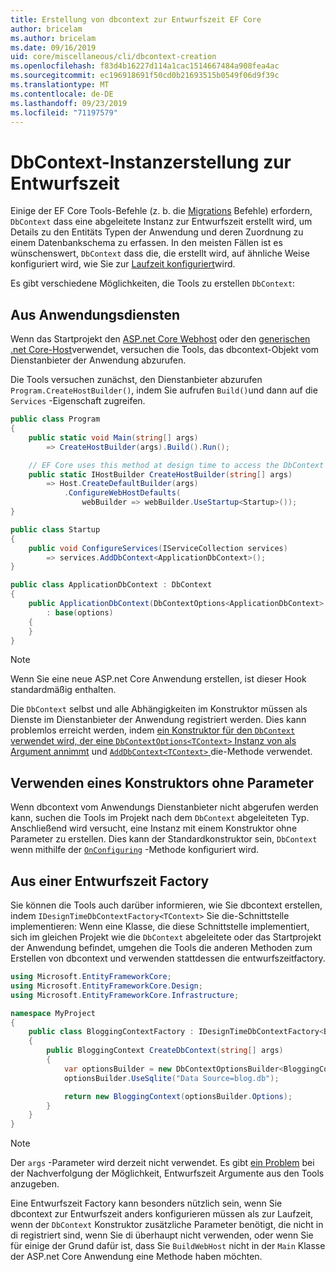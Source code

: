 ```yaml
---
title: Erstellung von dbcontext zur Entwurfszeit EF Core
author: bricelam
ms.author: bricelam
ms.date: 09/16/2019
uid: core/miscellaneous/cli/dbcontext-creation
ms.openlocfilehash: f83d4b16227d114a1cac1514667484a908fea4ac
ms.sourcegitcommit: ec196918691f50cd0b21693515b0549f06d9f39c
ms.translationtype: MT
ms.contentlocale: de-DE
ms.lasthandoff: 09/23/2019
ms.locfileid: "71197579"
---
```

<a name="design-time-dbcontext-creation"></a>DbContext-Instanzerstellung zur Entwurfszeit
==============================
Einige der EF Core Tools-Befehle (z. b. die [Migrations][1] Befehle) erfordern, `DbContext` dass eine abgeleitete Instanz zur Entwurfszeit erstellt wird, um Details zu den Entitäts Typen der Anwendung und deren Zuordnung zu einem Datenbankschema zu erfassen. In den meisten Fällen ist es wünschenswert, `DbContext` dass die, die erstellt wird, auf ähnliche Weise konfiguriert wird, wie Sie zur [Laufzeit konfiguriert][2]wird.

Es gibt verschiedene Möglichkeiten, die Tools zu erstellen `DbContext`:

<a name="from-application-services"></a>Aus Anwendungsdiensten
-------------------------
Wenn das Startprojekt den [ASP.net Core Webhost][3] oder den [generischen .net Core-Host][4]verwendet, versuchen die Tools, das dbcontext-Objekt vom Dienstanbieter der Anwendung abzurufen.

Die Tools versuchen zunächst, den Dienstanbieter abzurufen `Program.CreateHostBuilder()`, indem Sie aufrufen `Build()`und dann auf die `Services` -Eigenschaft zugreifen.

``` csharp
public class Program
{
    public static void Main(string[] args)
        => CreateHostBuilder(args).Build().Run();

    // EF Core uses this method at design time to access the DbContext
    public static IHostBuilder CreateHostBuilder(string[] args)
        => Host.CreateDefaultBuilder(args)
            .ConfigureWebHostDefaults(
                webBuilder => webBuilder.UseStartup<Startup>());
}

public class Startup
{
    public void ConfigureServices(IServiceCollection services)
        => services.AddDbContext<ApplicationDbContext>();
}

public class ApplicationDbContext : DbContext
{
    public ApplicationDbContext(DbContextOptions<ApplicationDbContext> options)
        : base(options)
    {
    }
}
```

> [!NOTE]
> Wenn Sie eine neue ASP.net Core Anwendung erstellen, ist dieser Hook standardmäßig enthalten.

Die `DbContext` selbst und alle Abhängigkeiten im Konstruktor müssen als Dienste im Dienstanbieter der Anwendung registriert werden. Dies kann problemlos erreicht werden, indem [ein Konstruktor für den `DbContext` verwendet wird, der eine `DbContextOptions<TContext>` Instanz von als Argument annimmt][5] und [ `AddDbContext<TContext>` ][6]die-Methode verwendet.

<a name="using-a-constructor-with-no-parameters"></a>Verwenden eines Konstruktors ohne Parameter
--------------------------------------
Wenn dbcontext vom Anwendungs Dienstanbieter nicht abgerufen werden kann, suchen die Tools im Projekt nach dem `DbContext` abgeleiteten Typ. Anschließend wird versucht, eine Instanz mit einem Konstruktor ohne Parameter zu erstellen. Dies kann der Standardkonstruktor sein, `DbContext` wenn mithilfe der [`OnConfiguring`][7] -Methode konfiguriert wird.

<a name="from-a-design-time-factory"></a>Aus einer Entwurfszeit Factory
--------------------------
Sie können die Tools auch darüber informieren, wie Sie dbcontext erstellen, indem `IDesignTimeDbContextFactory<TContext>` Sie die-Schnittstelle implementieren: Wenn eine Klasse, die diese Schnittstelle implementiert, sich im gleichen Projekt wie die `DbContext` abgeleitete oder das Startprojekt der Anwendung befindet, umgehen die Tools die anderen Methoden zum Erstellen von dbcontext und verwenden stattdessen die entwurfszeitfactory.

``` csharp
using Microsoft.EntityFrameworkCore;
using Microsoft.EntityFrameworkCore.Design;
using Microsoft.EntityFrameworkCore.Infrastructure;

namespace MyProject
{
    public class BloggingContextFactory : IDesignTimeDbContextFactory<BloggingContext>
    {
        public BloggingContext CreateDbContext(string[] args)
        {
            var optionsBuilder = new DbContextOptionsBuilder<BloggingContext>();
            optionsBuilder.UseSqlite("Data Source=blog.db");

            return new BloggingContext(optionsBuilder.Options);
        }
    }
}
```

> [!NOTE]
> Der `args` -Parameter wird derzeit nicht verwendet. Es gibt [ein Problem][8] bei der Nachverfolgung der Möglichkeit, Entwurfszeit Argumente aus den Tools anzugeben.

Eine Entwurfszeit Factory kann besonders nützlich sein, wenn Sie dbcontext zur Entwurfszeit anders konfigurieren müssen als zur Laufzeit, wenn der `DbContext` Konstruktor zusätzliche Parameter benötigt, die nicht in di registriert sind, wenn Sie di überhaupt nicht verwenden, oder wenn Sie für einige der Grund dafür ist, dass Sie `BuildWebHost` nicht in der `Main` Klasse der ASP.net Core Anwendung eine Methode haben möchten.

  [1]: xref:core/managing-schemas/migrations/index
  [2]: xref:core/miscellaneous/configuring-dbcontext
  [3]: /aspnet/core/fundamentals/host/web-host
  [4]: /aspnet/core/fundamentals/host/generic-host
  [5]: xref:core/miscellaneous/configuring-dbcontext#constructor-argument
  [6]: xref:core/miscellaneous/configuring-dbcontext#using-dbcontext-with-dependency-injection
  [7]: xref:core/miscellaneous/configuring-dbcontext#onconfiguring
  [8]: https://github.com/aspnet/EntityFrameworkCore/issues/8332
